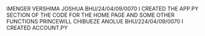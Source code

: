 IMENGER VERSHIMA JOSHUA BHU/24/04/09/0070 I CREATED THE APP.PY SECTION OF THE CODE FOR THE HOME PAGE AND SOME OTHER FUNCTIONS
PRINCEWILL CHIBUEZE ANOLUE BHU/224/04/09/0070 I CREATED ACCOUNT.PY
